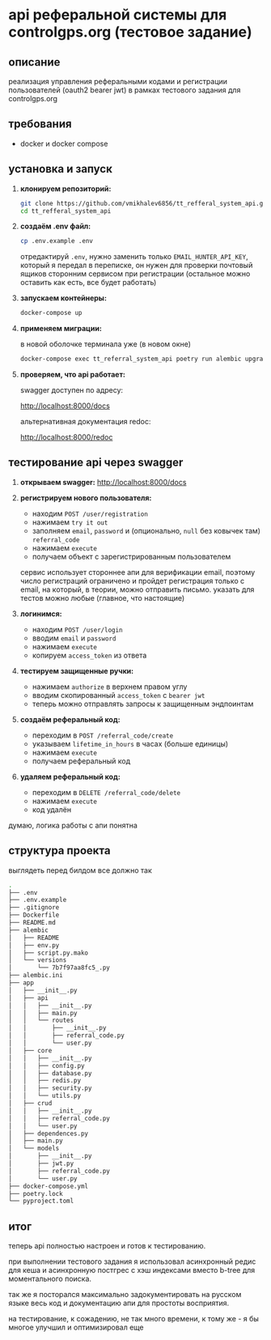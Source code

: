 # api реферальной системы для controlgps.org (тестовое задание)

## описание

реализация управления реферальными кодами и регистрации пользователей (oauth2 bearer jwt) в рамках тестового задания для controlgps.org

## требования

- docker и docker compose

## установка и запуск

1. **клонируем репозиторий:**

   ```sh
   git clone https://github.com/vmikhalev6856/tt_refferal_system_api.git;
   cd tt_refferal_system_api
   ```

2. **создаём .env файл:**

   ```sh
   cp .env.example .env
   ```

   отредактируй `.env`, нужно заменить только `EMAIL_HUNTER_API_KEY`, который я передал в переписке, он нужен для проверки почтовый ящиков сторонним сервисом при регистрации (остальное можно оставить как есть, все будет работать)

3. **запускаем контейнеры:**

   ```sh
   docker-compose up
   ```

4. **применяем миграции:**

    в новой оболочке терминала уже (в новом окне)

   ```sh
   docker-compose exec tt_referral_system_api poetry run alembic upgrade head
   ```

5. **проверяем, что api работает:**

   swagger доступен по адресу:

   [http://localhost:8000/docs](http://localhost:8000/docs)

   альтернативная документация redoc:

   [http://localhost:8000/redoc](http://localhost:8000/redoc)

## тестирование api через swagger

1. **открываем swagger:** [http://localhost:8000/docs](http://localhost:8000/docs)

2. **регистрируем нового пользователя:**

   - находим `POST /user/registration`
   - нажимаем `try it out`
   - заполняем `email`, `password` и (опционально, `null` без ковычек там) `referral_code`
   - нажимаем `execute`
   - получаем объект с зарегистрированным пользователем

   сервис использует стороннее апи для верификации email, поэтому число регистраций ограничено и пройдет регистрация только с email, на который, в теории, можно отправить письмо. указать для тестов можно любые (главное, что настоящие)

3. **логинимся:**

   - находим `POST /user/login`
   - вводим `email` и `password`
   - нажимаем `execute`
   - копируем `access_token` из ответа

4. **тестируем защищенные ручки:**

   - нажимаем `authorize` в верхнем правом углу
   - вводим скопированный `access_token` с `bearer jwt`
   - теперь можно отправлять запросы к защищенным эндпоинтам

5. **создаём реферальный код:**

   - переходим в `POST /referral_code/create`
   - указываем `lifetime_in_hours` в часах (больше единицы)
   - нажимаем `execute`
   - получаем реферальный код

6. **удаляем реферальный код:**

   - переходим в `DELETE /referral_code/delete`
   - нажимаем `execute`
   - код удалён

думаю, логика работы с апи понятна

## структура проекта

выглядеть перед билдом все должно так

```bash
.
├── .env
├── .env.example
├── .gitignore
├── Dockerfile
├── README.md
├── alembic
│   ├── README
│   ├── env.py
│   ├── script.py.mako
│   └── versions
│       └── 7b7f97aa8fc5_.py
├── alembic.ini
├── app
│   ├── __init__.py
│   ├── api
│   │   ├── __init__.py
│   │   ├── main.py
│   │   └── routes
│   │       ├── __init__.py
│   │       ├── referral_code.py
│   │       └── user.py
│   ├── core
│   │   ├── __init__.py
│   │   ├── config.py
│   │   ├── database.py
│   │   ├── redis.py
│   │   ├── security.py
│   │   └── utils.py
│   ├── crud
│   │   ├── __init__.py
│   │   ├── referral_code.py
│   │   └── user.py
│   ├── dependences.py
│   ├── main.py
│   └── models
│       ├── __init__.py
│       ├── jwt.py
│       ├── referral_code.py
│       └── user.py
├── docker-compose.yml
├── poetry.lock
└── pyproject.toml
```

## итог

теперь api полностью настроен и готов к тестированию.

при выполнении тестового задания я использовал асинхронный редис для кеша и асинхронную постгрес с хэш индексами вместо b-tree для моментального поиска.

так же я посторался максимально задокументировать на русском языке весь код и документацию апи для простоты восприятия.

на тестирование, к сожадению, не так много времени, к тому же - я бы многое улучшил и оптимизировал еще
